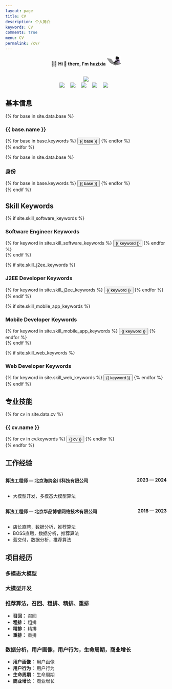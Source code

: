 ```yaml
---
layout: page
title: CV
description: 个人简介
keywords: CV
comments: true
menu: CV
permalink: /cv/
---
```



<div align="center">

:woman_technologist: <strong>Hi 👋 there, I'm</strong> <strong><a href="https://huzixia.github.io/">huzixia</a></strong> <img height="30" src="../images/work.gif" />

<div>&nbsp;</div>

  <!-- dynamic typing effect 动态打字效果 -->
  <div>
    <a href="https://huzixia.github.io/">
      <img src="https://readme-typing-svg.demolab.com?font=Fira+Code&pause=1000&width=435&lines=console.log(%22Hello%2C%20World%22);胡同学祝您心想事成!&center=true&size=27" />
    </a>
  </div>
  <!-- profile logo 个人资料徽标 -->
  <div>
    <a href="https://huzixia.github.io/"><img src="https://img.shields.io/badge/Website-博客-orange" /></a>&emsp;
    <a href="https://www.zhihu.com/people/hu-zi-xia-91"><img src="https://img.shields.io/badge/ZhiHu-知乎-blue" /></a>&emsp;
    <a href="https://github.com/HuZixia"><img src="https://img.shields.io/badge/GitHub-code-white" /></a>&emsp;
    <a href="https://twitter.com/zixia80631/"><img src="https://img.shields.io/badge/Twitter-推特-black" /></a>&emsp;
    <a href="https://github.com/HuZixia/Text2Video/assets/38995480/244e64be-3dc4-46bb-8aff-523d8a235a1e"><img src="https://img.shields.io/badge/WeChat-微信-07c160" /></a>&emsp;

  </div>

</div>


## **基本信息**


{% for base in site.data.base %}
### {{ base.name }}
<div class="btn-inline">
{% for base in base.keywords %}
<button class="btn btn-outline" type="button">{{ base }}</button>
{% endfor %}
</div>
{% endfor %}


{% for base in site.data.base %}
<div class="panel panel-default">
    <div class="panel-heading">
        <h3 class="panel-title">身份</h3>
    </div>
    <div class="panel-body">
        {% for base in base.keywords %}
        <button class="btn btn-default" type="button">{{ base }}</button>
        {% endfor %}
    </div>
</div>
{% endif %}



<h2>Skill Keywords</h2>

{% if site.skill_software_keywords %}
<div class="panel panel-default">
    <div class="panel-heading">
        <h3 class="panel-title">Software Engineer Keywords</h3>
    </div>
    <div class="panel-body">
        {% for keyword in site.skill_software_keywords %}
        <button class="btn btn-default" type="button">{{ keyword }}</button>
        {% endfor %}
    </div>
</div>
{% endif %}

{% if site.skill_j2ee_keywords %}
<div class="panel panel-default">
    <div class="panel-heading">
        <h3 class="panel-title">J2EE Developer Keywords</h3>
    </div>
    <div class="panel-body">
        {% for keyword in site.skill_j2ee_keywords %}
        <button class="btn btn-default" type="button">{{ keyword }}</button>
        {% endfor %}
    </div>
</div>
{% endif %}

{% if site.skill_mobile_app_keywords %}
<div class="panel panel-default">
    <div class="panel-heading">
        <h3 class="panel-title">Mobile Developer Keywords</h3>
    </div>
    <div class="panel-body">
        {% for keyword in site.skill_mobile_app_keywords %}
        <button class="btn btn-default" type="button">{{ keyword }}</button>
        {% endfor %}
    </div>
</div>
{% endif %}

{% if site.skill_web_keywords %}
<div class="panel panel-default">
    <div class="panel-heading">
        <h3 class="panel-title">Web Developer Keywords</h3>
    </div>
    <div class="panel-body">
        {% for keyword in site.skill_web_keywords %}
        <button class="btn btn-default" type="button">{{ keyword }}</button>
        {% endfor %}
    </div>
</div>
{% endif %}

## **专业技能**


{% for cv in site.data.cv %}
### {{ cv.name }}
<div class="btn-inline">
{% for cv in cv.keywords %}
<button class="btn btn-outline" type="button">{{ cv }}</button>
{% endfor %}
</div>
{% endfor %}



## **工作经验**


<div style="display: flex; justify-content: space-between;">
    <p><strong>算法工程师 — 北京海纳金川科技有限公司</strong></p> 
    <p><strong>2023 — 2024</strong></p>
</div>

- 大模型开发，多模态大模型算法



<div style="display: flex; justify-content: space-between;">
    <p><strong>算法工程师 — 北京华品博睿网络技术有限公司</strong></p> 
    <p><strong>2018 — 2023</strong></p>
</div>

- 店长直聘，数据分析，推荐算法
- BOSS直聘，数据分析，推荐算法
- 蓝交付，数据分析，推荐算法



## **项目经历**


### 多模态大模型


### 大模型开发


### 推荐算法，召回、粗排、精排、重排

- **召回：** 召回
- **粗排：** 粗排
- **精排：** 精排
- **重排：** 重排

### 数据分析，用户画像，用户行为，生命周期，商业增长

- **用户画像：** 用户画像
- **用户行为：** 用户行为
- **生命周期：** 生命周期
- **商业增长：** 商业增长







